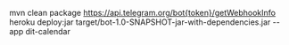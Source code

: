 mvn clean package
https://api.telegram.org/bot{token}/getWebhookInfo
heroku deploy:jar target/bot-1.0-SNAPSHOT-jar-with-dependencies.jar --app dit-calendar